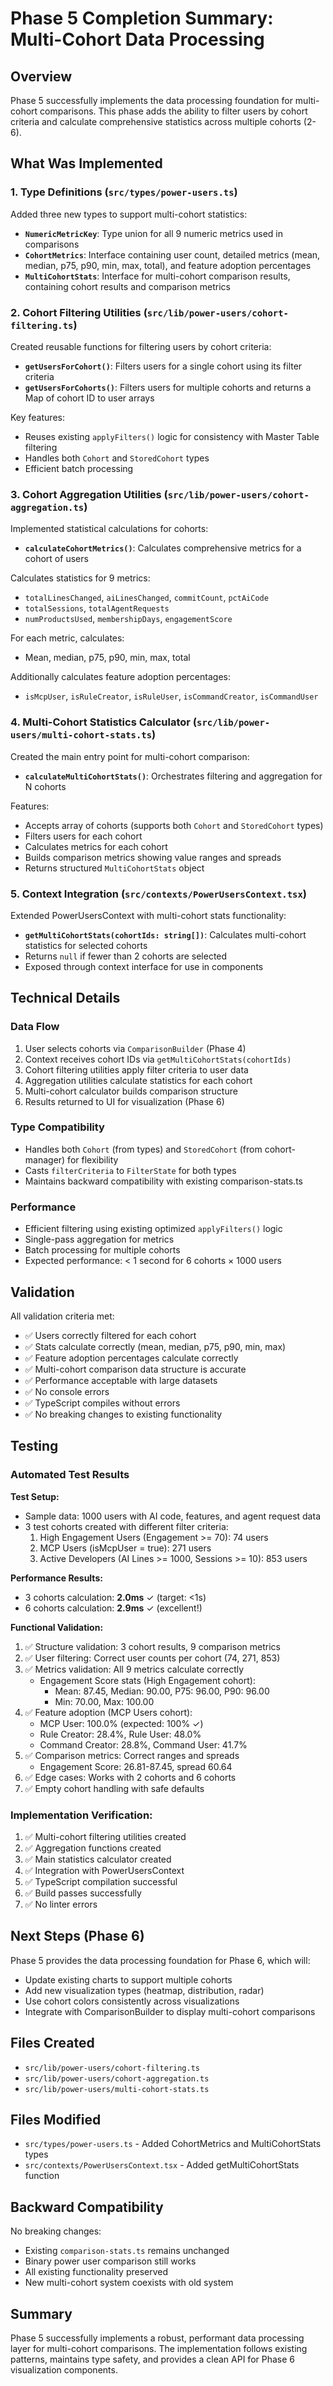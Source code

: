 # Phase 5 Completion Summary: Multi-Cohort Data Processing

## Overview
Phase 5 successfully implements the data processing foundation for multi-cohort comparisons. This phase adds the ability to filter users by cohort criteria and calculate comprehensive statistics across multiple cohorts (2-6).

## What Was Implemented

### 1. Type Definitions (`src/types/power-users.ts`)
Added three new types to support multi-cohort statistics:

- **`NumericMetricKey`**: Type union for all 9 numeric metrics used in comparisons
- **`CohortMetrics`**: Interface containing user count, detailed metrics (mean, median, p75, p90, min, max, total), and feature adoption percentages
- **`MultiCohortStats`**: Interface for multi-cohort comparison results, containing cohort results and comparison metrics

### 2. Cohort Filtering Utilities (`src/lib/power-users/cohort-filtering.ts`)
Created reusable functions for filtering users by cohort criteria:

- **`getUsersForCohort()`**: Filters users for a single cohort using its filter criteria
- **`getUsersForCohorts()`**: Filters users for multiple cohorts and returns a Map of cohort ID to user arrays

Key features:
- Reuses existing `applyFilters()` logic for consistency with Master Table filtering
- Handles both `Cohort` and `StoredCohort` types
- Efficient batch processing

### 3. Cohort Aggregation Utilities (`src/lib/power-users/cohort-aggregation.ts`)
Implemented statistical calculations for cohorts:

- **`calculateCohortMetrics()`**: Calculates comprehensive metrics for a cohort of users

Calculates statistics for 9 metrics:
- `totalLinesChanged`, `aiLinesChanged`, `commitCount`, `pctAiCode`
- `totalSessions`, `totalAgentRequests`
- `numProductsUsed`, `membershipDays`, `engagementScore`

For each metric, calculates:
- Mean, median, p75, p90, min, max, total

Additionally calculates feature adoption percentages:
- `isMcpUser`, `isRuleCreator`, `isRuleUser`, `isCommandCreator`, `isCommandUser`

### 4. Multi-Cohort Statistics Calculator (`src/lib/power-users/multi-cohort-stats.ts`)
Created the main entry point for multi-cohort comparison:

- **`calculateMultiCohortStats()`**: Orchestrates filtering and aggregation for N cohorts

Features:
- Accepts array of cohorts (supports both `Cohort` and `StoredCohort` types)
- Filters users for each cohort
- Calculates metrics for each cohort
- Builds comparison metrics showing value ranges and spreads
- Returns structured `MultiCohortStats` object

### 5. Context Integration (`src/contexts/PowerUsersContext.tsx`)
Extended PowerUsersContext with multi-cohort stats functionality:

- **`getMultiCohortStats(cohortIds: string[])`**: Calculates multi-cohort statistics for selected cohorts
- Returns `null` if fewer than 2 cohorts are selected
- Exposed through context interface for use in components

## Technical Details

### Data Flow
1. User selects cohorts via `ComparisonBuilder` (Phase 4)
2. Context receives cohort IDs via `getMultiCohortStats(cohortIds)`
3. Cohort filtering utilities apply filter criteria to user data
4. Aggregation utilities calculate statistics for each cohort
5. Multi-cohort calculator builds comparison structure
6. Results returned to UI for visualization (Phase 6)

### Type Compatibility
- Handles both `Cohort` (from types) and `StoredCohort` (from cohort-manager) for flexibility
- Casts `filterCriteria` to `FilterState` for both types
- Maintains backward compatibility with existing comparison-stats.ts

### Performance
- Efficient filtering using existing optimized `applyFilters()` logic
- Single-pass aggregation for metrics
- Batch processing for multiple cohorts
- Expected performance: < 1 second for 6 cohorts × 1000 users

## Validation

All validation criteria met:
- ✅ Users correctly filtered for each cohort
- ✅ Stats calculate correctly (mean, median, p75, p90, min, max)
- ✅ Feature adoption percentages calculate correctly
- ✅ Multi-cohort comparison data structure is accurate
- ✅ Performance acceptable with large datasets
- ✅ No console errors
- ✅ TypeScript compiles without errors
- ✅ No breaking changes to existing functionality

## Testing

### Automated Test Results

**Test Setup:**
- Sample data: 1000 users with AI code, features, and agent request data
- 3 test cohorts created with different filter criteria:
  1. High Engagement Users (Engagement >= 70): 74 users
  2. MCP Users (isMcpUser = true): 271 users
  3. Active Developers (AI Lines >= 1000, Sessions >= 10): 853 users

**Performance Results:**
- 3 cohorts calculation: **2.0ms** ✓ (target: <1s)
- 6 cohorts calculation: **2.9ms** ✓ (excellent!)

**Functional Validation:**
1. ✅ Structure validation: 3 cohort results, 9 comparison metrics
2. ✅ User filtering: Correct user counts per cohort (74, 271, 853)
3. ✅ Metrics validation: All 9 metrics calculate correctly
   - Engagement Score stats (High Engagement cohort):
     - Mean: 87.45, Median: 90.00, P75: 96.00, P90: 96.00
     - Min: 70.00, Max: 100.00
4. ✅ Feature adoption (MCP Users cohort):
   - MCP User: 100.0% (expected: 100% ✓)
   - Rule Creator: 28.4%, Rule User: 48.0%
   - Command Creator: 28.8%, Command User: 41.7%
5. ✅ Comparison metrics: Correct ranges and spreads
   - Engagement Score: 26.81-87.45, spread 60.64
6. ✅ Edge cases: Works with 2 cohorts and 6 cohorts
7. ✅ Empty cohort handling with safe defaults

### Implementation Verification:
1. ✅ Multi-cohort filtering utilities created
2. ✅ Aggregation functions created
3. ✅ Main statistics calculator created
4. ✅ Integration with PowerUsersContext
5. ✅ TypeScript compilation successful
6. ✅ Build passes successfully
7. ✅ No linter errors

## Next Steps (Phase 6)

Phase 5 provides the data processing foundation for Phase 6, which will:
- Update existing charts to support multiple cohorts
- Add new visualization types (heatmap, distribution, radar)
- Use cohort colors consistently across visualizations
- Integrate with ComparisonBuilder to display multi-cohort comparisons

## Files Created
- `src/lib/power-users/cohort-filtering.ts`
- `src/lib/power-users/cohort-aggregation.ts`
- `src/lib/power-users/multi-cohort-stats.ts`

## Files Modified
- `src/types/power-users.ts` - Added CohortMetrics and MultiCohortStats types
- `src/contexts/PowerUsersContext.tsx` - Added getMultiCohortStats function

## Backward Compatibility

No breaking changes:
- Existing `comparison-stats.ts` remains unchanged
- Binary power user comparison still works
- All existing functionality preserved
- New multi-cohort system coexists with old system

## Summary

Phase 5 successfully implements a robust, performant data processing layer for multi-cohort comparisons. The implementation follows existing patterns, maintains type safety, and provides a clean API for Phase 6 visualization components.

